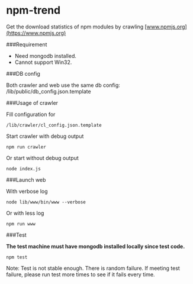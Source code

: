 npm-trend
=========

Get the download statistics of npm modules by crawling [www.npmjs.org](https://www.npmjs.org)

###Requirement

- Need mongodb installed.
- Cannot support Win32.

###DB config

Both crawler and web use the same db config: /lib/public/db_config.json.template

###Usage of crawler

Fill configuration for
	
	/lib/crawler/cl_config.json.template

Start crawler with debug output

	npm run crawler

Or start without debug output

	node index.js

###Launch web

With verbose log

	node lib/www/bin/www --verbose

Or with less log

	npm run www

###Test

**The test machine must have mongodb installed locally since test code.**

	npm test

Note: Test is not stable enough. There is random failure. If meeting test failure, please run test more times to see if it fails every time.
